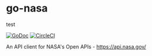 # go-nasa
test

[![GoDoc](http://img.shields.io/badge/godoc-reference-blue.svg)](http://godoc.org/github.com/aaronraff/go-nasa)
[![CircleCI](https://circleci.com/gh/aaronraff/go-nasa.svg?style=svg)](https://circleci.com/gh/aaronraff/go-nasa)

An API client for NASA's Open APIs - https://api.nasa.gov/
